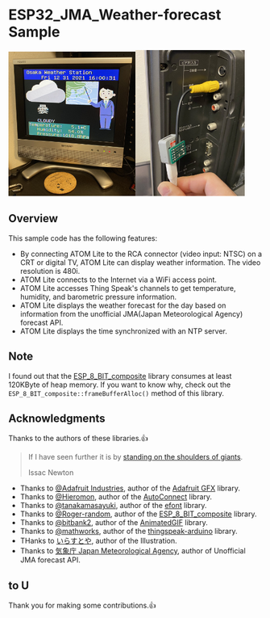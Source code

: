 
# ESP32_JMA_Weather-forecast Sample

<img src="./sample.jpg" width="50%"><img src="./ATOM_to_RCA.jpg" width="43%">

## Overview

This sample code has the following features:

- By connecting ATOM Lite to the RCA connector (video input: NTSC) on a CRT or digital TV, ATOM Lite can display weather information. The video resolution is 480i.
- ATOM Lite connects to the Internet via a WiFi access point.
- ATOM Lite accesses Thing Speak's channels to get temperature, humidity, and barometric pressure information.
- ATOM Lite displays the weather forecast for the day based on information from the unofficial JMA(Japan Meteorological Agency) forecast API.
- ATOM Lite displays the time synchronized with an NTP server.

## Note

I found out that the [ESP_8_BIT_composite](https://github.com/Roger-random/ESP_8_BIT_composite) library consumes at least 120KByte of heap memory. If you want to know why, check out the `ESP_8_BIT_composite::frameBufferAlloc()` method of this library.

## Acknowledgments

Thanks to the authors of these libraries.👍

> If I have seen further it is by [standing on the shoulders of giants](https://en.wikipedia.org/wiki/Standing_on_the_shoulders_of_giants).
> 
> Issac Newton

- Thanks to [@Adafruit Industries](https://github.com/adafruit), author of the [Adafruit GFX](https://github.com/adafruit/Adafruit-GFX-Library) library.
- Thanks to [@Hieromon](https://github.com/Hieromon), author of the [AutoConnect](https://github.com/Hieromon/AutoConnect) library.
- Thanks to [@tanakamasayuki](https://github.com/tanakamasayuki), author of the [efont](https://github.com/tanakamasayuki/efont) library.
- Thanks to [@Roger-random](https://github.com/Roger-random), author of the [ESP_8_BIT_composite](https://github.com/Roger-random/ESP_8_BIT_composite) library.
- Thanks to [@bitbank2](https://github.com/bitbank2), author of the [AnimatedGIF](https://github.com/bitbank2/AnimatedGIF) library.
- Thanks to [@mathworks](https://github.com/mathworks), author of the [thingspeak-arduino](https://github.com/mathworks/thingspeak-arduino) library.
- THanks to [いらすとや](https://www.irasutoya.com/), author of the Illustration.
- Thanks to [気象庁 Japan Meteorological Agency](https://www.jma.go.jp/jma/), author of Unofficial JMA forecast API.

## to U

Thank you for making some contributions.👍
